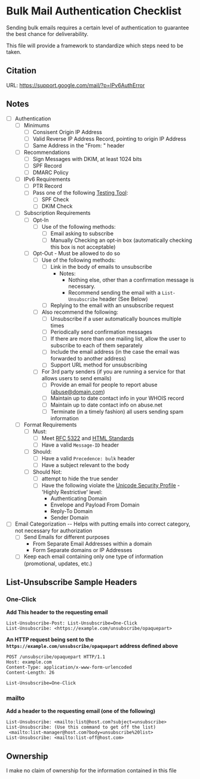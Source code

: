 # Bulk Mail Authentication Checklist

Sending bulk emails requires a certain level of authentication to guarantee the best chance for deliverability.

This file will provide a framework to standardize which steps need to be taken. 

## Citation

URL: https://support.google.com/mail/?p=IPv6AuthError

## Notes

* [ ] Authentication 
    * [ ] Minimums
        * [ ] Consisent Origin IP Address
        * [ ] Valid Reverse IP Address Record, pointing to origin IP Address
        * [ ] Same Address in the "From: " header
    * [ ] Recommendations
        * [ ] Sign Messages with DKIM, at least 1024 bits
        * [ ] SPF Record
        * [ ] DMARC Policy
    * [ ] IPv6 Requirements
        * [ ] PTR Record
        * [ ] Pass one of the following [Testing Tool](https://mxtoolbox.com/SuperTool.aspx):
            * [ ] SPF Check
            * [ ] DKIM Check
    * [ ] Subscription Requirements
        * [ ] Opt-In
            * [ ] Use of the following methods:
                * [ ] Email asking to subscribe
                * [ ] Manually Checking an opt-in box (automatically checking this box is not acceptable)
        * [ ] Opt-Out - Must be allowed to do so
            * [ ] Use of the following methods:
                * [ ] Link in the body of emails to unsubscribe 
                    * Notes: 
                        * Nothing else, other than a confirmation message is necessary.
                        * Recommend sending the email with a `List-Unsubscribe` header (See Below)
                * [ ] Replying to the email with an unsubscribe request
            * [ ] Also recommend the following:
                * [ ] Unsubscribe if a user automatically bounces multiple times
                * [ ] Periodically send confirmation messages
                * [ ] If there are more than one mailing list, allow the user to subscribe to each of them separately
                * [ ] Include the email address (in the case the email was forwarded to another address)
                * [ ] Support URL method for unsubscribing
            * [ ] For 3rd party senders (if you are running a service for that allows users to send emails)
                * [ ] Provide an email for people to report abuse (abuse@domain.com)
                * [ ] Maintain up to date contact info in your WHOIS record
                * [ ] Maintain up to date contact info on abuse.net
                * [ ] Terminate (in a timely fashion) all users sending spam information
    * [ ] Format Requirements
        * [ ] Must: 
            * [ ] Meet [RFC 5322](https://tools.ietf.org/html/rfc5322) and [HTML Standards](https://www.whatwg.org/html)
            * [ ] Have a valid `Message-ID` header
        * [ ] Should:
            * [ ] Have a valid `Precedence: bulk` header
            * [ ] Have a subject relevant to the body
        * [ ] Should Not:
            * [ ] attempt to hide the true sender
            * [ ] Have the following violate the [Unicode Security Profile](http://www.unicode.org/reports/tr39/#Restriction_Level_Detection) - 'Highly Restrictive' level:
                * Authenticating Domain
                * Envelope and Payload From Domain
                * Reply-To Domain
                * Sender Domain
* [ ] Email Categorization -- Helps with putting emails into correct category, not necessary for authorization
    * [ ] Send Emails for different purposes 
        * From Separate Email Addresses within a domain
        * Form Separate domains or IP Addresses
    * [ ] Keep each email containing only one type of information (promotional, updates, etc.)

## List-Unsubscribe Sample Headers

### One-Click

**Add This header to the requesting email**

```
List-Unsubscribe-Post: List-Unsubscribe=One-Click
List-Unsubscribe: <https://example.com/unsubscribe/opaquepart>
```

**An HTTP request being sent to the `https://example.com/unsubscribe/opaquepart` address defined above**

```
POST /unsubscribe/opaquepart HTTP/1.1
Host: example.com
Content-Type: application/x-www-form-urlencoded
Content-Length: 26

List-Unsubscribe=One-Click
```

### mailto

**Add a header to the requesting email (one of the following)**

```
List-Unsubscribe: <mailto:list@host.com?subject=unsubscribe>
List-Unsubscribe: (Use this command to get off the list)
 <mailto:list-manager@host.com?body=unsubscribe%20list>
List-Unsubscribe: <mailto:list-off@host.com>
```

## Ownership

I make no claim of ownership for the information contained in this file
